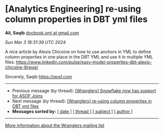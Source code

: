 









[Analytics Engineering] re-using column properties in DBT yml files
===================================================================


**Ali, Saqib**
[docbook.xml at gmail.com](mailto:wranglers%40analyticsengineering.net?Subject=Re%3A%20%5BWranglers%5D%20re-using%20column%20properties%20in%20DBT%20yml%20files&In-Reply-To=%3CCABDm0O_2OGhnJ%2BGXPSLxrEHDOPAjpbpu5DbZeYQ2JQ7L7MAN_w%40mail.gmail.com%3E "[Wranglers] re-using column properties in DBT yml files")   

*Sun Mar 3 18:31:39 UTC 2024*  

A nice article by Alexis Chicoine on how to use anchors in YML to define
column properties in one place in the DBT YML and use it in multiple YML
files:
<https://www.linkedin.com/pulse/easy-model-properties-dbt-alexis-chicoine-8rwxe/>

Sincerely,
Saqib
<https://qosf.com>
  
  




---


* Previous message (by thread): [[Wranglers] Snowflake now has support for ASOF Joins](000000.html)
* Next message (by thread): [[Wranglers] re-using column properties in DBT yml files](000002.html)
* **Messages sorted by:**
[[ date ]](date.html#1)
[[ thread ]](thread.html#1)
[[ subject ]](subject.html#1)
[[ author ]](author.html#1)




---


[More information about the Wranglers
mailing list](https://analyticsengineering.net/mailman/listinfo/wranglers)  




